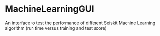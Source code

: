 # MachineLearningGUI
An interface to test the performance of different Seiskit Machine Learning algorithm (run time versus training and test score)
